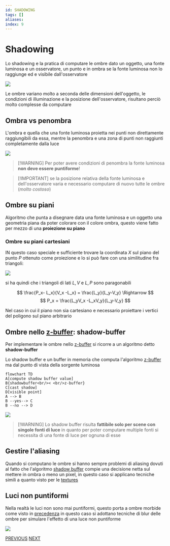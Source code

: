 ```yaml
---
id: SHADOWING
tags: []
aliases: 
index: 9
---
```


# Shadowing

Lo shadowing e la pratica di computare le ombre dato un oggetto, una fonte luminosa e un osservatore, un punto e in ombra se la fonte luminosa non lo raggiunge ed e visibile dall'osservatore

![](Pasted%20image%2020250102164748.png)

Le ombre variano molto a seconda delle dimensioni dell'oggetto, le condizioni di illuminazione e la posizione dell'osservatore, risultano perciò molto complesse da computare

## Ombra vs penombra

L'ombra e quella che una fonte luminosa proietta nei punti non direttamente raggiungibili da essa, mentre la penombra e una zona di punti non raggiunti completamente dalla luce

![](Pasted%20image%2020250102165219.png)

>[!WARNING] Per poter avere condizioni di penombra la fonte luminosa **non deve essere puntiforme**!  

>[!IMPORTANT] se la posizione relativa della fonte luminosa e dell'osservatore varia e necessario computare di nuovo tutte le ombre (*molto costoso*)

## Ombre su piani

Algoritmo che punta a disegnare data una fonte luminosa e un oggetto una geometria piana da poter colorare con il colore ombra, questo viene fatto per mezzo di una **proiezione su piano**

### Ombre su piani cartesiani

IN questo caso speciale e sufficiente trovare la coordinata $X$ sul piano del punto $P$ ottenuto come proiezione e lo si può fare con una similitudine fra triangoli:

![](Pasted%20image%2020250102171118.png)

si ha quindi che i triangoli di lati $L,V$ e $L,P$ sono paragonabili

$$
\frac{P_x- L_x}{V_x -L_x} = \frac{L_y}{L_y-V_y} \Rightarrow
$$
$$
P_x = \frac{L_yV_x -L_xV_y}{L_y-V_y}
$$

Nel caso in cui il piano non sia cartesiano e necessario proiettare i vertici del poligono sul piano arbitrario

## Ombre nello [z-buffer](REAL_TIME_RENDERING.md#ALGORITMO%20Z-BUFFER): shadow-buffer

Per implementare le ombre nello [z-buffer](REAL_TIME_RENDERING.md#ALGORITMO%20Z-BUFFER) si ricorre a un algoritmo detto **shadow-buffer**

Lo shadow buffer e un buffer in memoria che computa l'algoritmo [z-buffer](REAL_TIME_RENDERING.md#ALGORITMO%20Z-BUFFER) ma dal punto di vista della sorgente luminosa

```mermaid
flowchart TD
A[compute shadow buffer value]
B{shadowbuffer<br/>< <br/>z-buffer}
C[cast shadow]
D[visible point]
A --> B 
B --yes--> C
B --no --> D
```

![](Pasted%20image%2020250102175751.png)

>[!WARNING] Lo shadow buffer risulta **fattibile solo per scene con singole fonti di luce** in quanto per poter computare multiple fonti si necessita di una fonte di luce per ognuna di esse

## Gestire l'aliasing

Quando si computano le ombre si hanno sempre problemi di aliasing dovuti al fatto che l'algoritmo [shadow buffer](#OMBRE%20NELLO%20[Z-BUFFER](REAL_TIME_RENDERING.md%20ALGORITMO%20Z-BUFFER)%20SHADOW-BUFFER) compie una decisione netta sul mettere in ombra o meno un pixel, in questo caso si applicano tecniche simili a quanto visto per le [textures](TEXTURE_MAPPING.md#GESTIRE%20L'ALIASING)

## Luci non puntiformi

Nella realtà le luci non sono mai puntiformi, questo porta a ombre morbide come visto in [precedenza](#OMBRA%20VS%20PENOMBRA) in questo caso si adottano tecniche di blur delle ombre per simulare l'effetto di una luce non puntiforme

![](Pasted%20image%2020250102180827.png)

[PREVIOUS](pages/TEXTURE_MAPPING.md) [NEXT](pages/MESH_3D_POLIGONALI.md)
